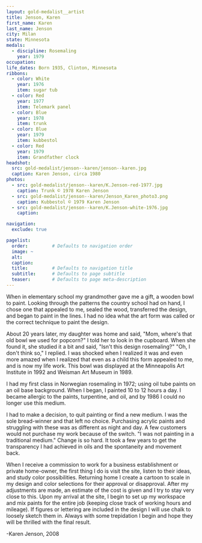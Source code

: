 ```yaml
---
layout: gold-medalist__artist
title: Jenson, Karen
first_name: Karen
last_name: Jenson
city: Milan
state: Minnesota
medals: 
  - discipline: Rosemaling
    year: 1979
occupation:
life_dates: Born 1935, Clinton, Minnesota
ribbons:
  - color: White
    year: 1976
    item: sugar tub
  - color: Red
    year: 1977
    item: Telemark panel
  - color: Blue
    year: 1978
    item: trunk
  - color: Blue
    year: 1979
    item: kubbestol
  - color: Red
    year: 1979
    item: Grandfather clock
headshot:
  src: gold-medalist/jenson--karen/jenson--karen.jpg
  caption: Karen Jenson, circa 1980
photos:
  - src: gold-medalist/jenson--karen/K.Jenson-red-1977.jpg
    caption: Trunk © 1978 Karen Jenson
  - src: gold-medalist/jenson--karen/Jenson_Karen_photo3.png
    caption: Kubbestol © 1979 Karen Jenson
  - src: gold-medalist/jenson--karen/K.Jenson-white-1976.jpg
    caption:

navigation:
  exclude: true

pagelist:
  order:         # Defaults to navigation order  
  image: ~
  alt:
  caption:
  title:         # Defaults to navigation title
  subtitle:      # Defaults to page subtitle
  teaser:        # Defaults to page meta-description  
---
```

When in elementary school my grandmother gave me a gift, a wooden bowl to paint. Looking through the patterns the country school had on hand, I chose one that appealed to me, sealed the wood, transferred the design, and began to paint in the lines. I had no idea what the art form was called or the correct technique to paint the design.

About 20 years later, my daughter was home and said, "Mom, where's that old bowl we used for popcorn?" I told her to look in the cupboard. When she found it, she studied it a bit and said, "Isn't this design rosemaling?" "Oh, I don't think so," I replied. I was shocked when I realized it was and even more amazed when I realized that even as a child this form appealed to me, and is now my life work. This bowl was displayed at the Minneapolis Art Institute in 1992 and Weisman Art Museum in 1989.

I had my first class in Norwegian rosemaling in 1972; using oil tube paints on an oil base background. When I began, I painted 10 to 12 hours a day. I became allergic to the paints, turpentine, and oil, and by 1986 I could no longer use this medium.

I had to make a decision, to quit painting or find a new medium. I was the sole bread-winner and that left no choice. Purchasing acrylic paints and struggling with these was as different as night and day. A few customers would not purchase my work because of the switch. "I was not painting in a traditional medium." Change is so hard. It took a few years to get the transparency I had achieved in oils and the spontaneity and movement back.

When I receive a commission to work for a business establishment or private home-owner, the first thing I do is visit the site, listen to their ideas, and study color possibilities. Returning home I create a cartoon to scale in my design and color selections for their approval or disapproval. After my adjustments are made, an estimate of the cost is given and I try to stay very close to this. Upon my arrival at the site, I begin to set up my workspace and mix paints for the entire job (keeping close track of working hours and mileage). If figures or lettering are included in the design I will use chalk to loosely sketch them in. Always with some trepidation I begin and hope they will be thrilled with the final result.  

-Karen Jenson, 2008